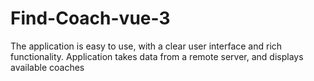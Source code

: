 # Find-Coach-vue-3
The application is easy to use, with a clear user interface and rich functionality. Application takes data from a remote server, and displays available coaches
